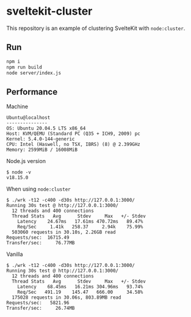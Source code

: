 # sveltekit-cluster
This repository is an example of clustering SvelteKit with `node:cluster`.

## Run
```bash
npm i
npm run build
node server/index.js
```

## Performance
Machine
```
Ubuntu@localhost 
--------------- 
OS: Ubuntu 20.04.5 LTS x86_64 
Host: KVM/QEMU (Standard PC (Q35 + ICH9, 2009) pc 
Kernel: 5.4.0-144-generic 
CPU: Intel (Haswell, no TSX, IBRS) (8) @ 2.399GHz 
Memory: 2599MiB / 16008MiB 
```
Node.js version
```
$ node -v
v18.15.0
```

When using `node:cluster`
```
$ ./wrk -t12 -c400 -d30s http://127.0.0.1:3000/
Running 30s test @ http://127.0.0.1:3000/
  12 threads and 400 connections
  Thread Stats   Avg      Stdev     Max   +/- Stdev
    Latency    24.67ms   17.61ms 470.72ms   89.47%
    Req/Sec     1.41k   258.37     2.94k    75.99%
  503060 requests in 30.10s, 2.26GB read
Requests/sec:  16715.49
Transfer/sec:     76.77MB
```

Vanilla
```
$ ./wrk -t12 -c400 -d30s http://127.0.0.1:3000/
Running 30s test @ http://127.0.0.1:3000/
  12 threads and 400 connections
  Thread Stats   Avg      Stdev     Max   +/- Stdev
    Latency    68.45ms   16.21ms 304.96ms   93.74%
    Req/Sec   491.19    145.47   666.00     34.58%
  175028 requests in 30.06s, 803.89MB read
Requests/sec:   5821.96
Transfer/sec:     26.74MB
```
